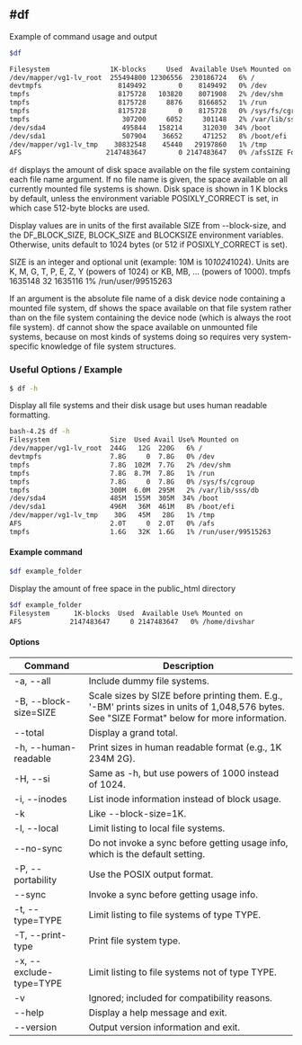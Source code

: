 #df
-------


Example of command usage and output
~~~ bash
$df

Filesystem               1K-blocks     Used  Available Use% Mounted on
/dev/mapper/vg1-lv_root  255494800 12306556  230186724   6% /
devtmpfs                   8149492        0    8149492   0% /dev
tmpfs                      8175728   103820    8071908   2% /dev/shm
tmpfs                      8175728     8876    8166852   1% /run
tmpfs                      8175728        0    8175728   0% /sys/fs/cgroup
tmpfs                       307200     6052     301148   2% /var/lib/sss/db
/dev/sda4                   495844   158214     312030  34% /boot
/dev/sda1                   507904    36652     471252   8% /boot/efi
/dev/mapper/vg1-lv_tmp    30832548    45440   29197860   1% /tmp
AFS                     2147483647        0 2147483647   0% /afsSIZE Format
~~~


`df` displays the amount of disk space available on the file system containing each file name argument. If no file name is given, the space available on all currently mounted file systems is shown. Disk space is shown in 1 K blocks by default, unless the environment variable POSIXLY_CORRECT is set, in which case 512-byte blocks are used.


Display values are in units of the first available SIZE from --block-size, and the DF_BLOCK_SIZE, BLOCK_SIZE and BLOCKSIZE environment variables. Otherwise, units default to 1024 bytes (or 512 if POSIXLY_CORRECT is set).

SIZE is an integer and optional unit (example: 10M is 10*1024*1024). Units are K, M, G, T, P, E, Z, Y (powers of 1024) or KB, MB, ... (powers of 1000).
tmpfs                      1635148       32    1635116   1% /run/user/99515263

<!--more-->



If an argument is the absolute file name of a disk device node containing a mounted file system, df shows the space available on that file system rather than on the file system containing the device node (which is always the root file system). df cannot show the space available on unmounted file systems, because on most kinds of systems doing so requires very system-specific knowledge of file system structures.


### Useful Options / Example

~~~ bash
$ df -h
~~~

Display all file systems and their disk usage but uses human readable formatting.

~~~ bash
bash-4.2$ df -h
Filesystem               Size  Used Avail Use% Mounted on
/dev/mapper/vg1-lv_root  244G   12G  220G   6% /
devtmpfs                 7.8G     0  7.8G   0% /dev
tmpfs                    7.8G  102M  7.7G   2% /dev/shm
tmpfs                    7.8G  8.7M  7.8G   1% /run
tmpfs                    7.8G     0  7.8G   0% /sys/fs/cgroup
tmpfs                    300M  6.0M  295M   2% /var/lib/sss/db
/dev/sda4                485M  155M  305M  34% /boot
/dev/sda1                496M   36M  461M   8% /boot/efi
/dev/mapper/vg1-lv_tmp    30G   45M   28G   1% /tmp
AFS                      2.0T     0  2.0T   0% /afs
tmpfs                    1.6G   32K  1.6G   1% /run/user/99515263
~~~


#### Example command
~~~ bash
$df example_folder
~~~
Display the amount of free space in the public_html directory
~~~ bash
$df example_folder
Filesystem      1K-blocks  Used  Available Use% Mounted on
AFS            2147483647     0 2147483647   0% /home/divshar
~~~

#### Options


| Command | Description |
| --- | --- |
| -a, --all | Include dummy file systems. |
| -B, --block-size=SIZE | Scale sizes by SIZE before printing them. E.g., '-BM' prints sizes in units of 1,048,576 bytes. See "SIZE Format" below for more information. |
| --total | Display a grand total. |
| -h, --human-readable | Print sizes in human readable format (e.g., 1K 234M 2G). |
| -H, --si | Same as -h, but use powers of 1000 instead of 1024. |
| -i, --inodes | List inode information instead of block usage. |
| -k | Like --block-size=1K. |
| -l, --local | Limit listing to local file systems. |
| --no-sync | Do not invoke a sync before getting usage info, which is the default setting. |
| -P, --portability | Use the POSIX output format. |
| --sync | Invoke a sync before getting usage info. |
| -t, --type=TYPE | Limit listing to file systems of type TYPE. |
| -T, --print-type | Print file system type. |
| -x, --exclude-type=TYPE | Limit listing to file systems not of type TYPE. |
| -v | Ignored; included for compatibility reasons. |
| --help | Display a help message and exit. |
| --version | Output version information and exit. |




